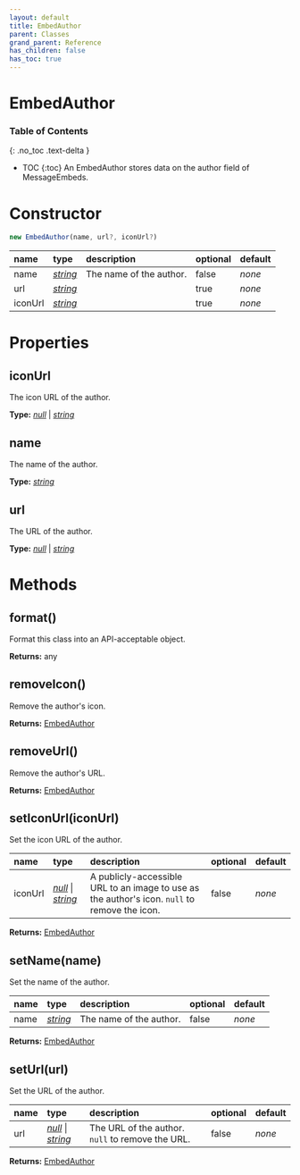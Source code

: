 ```yaml
---
layout: default
title: EmbedAuthor
parent: Classes
grand_parent: Reference
has_children: false
has_toc: true
---
```


# EmbedAuthor
### Table of Contents
{: .no_toc .text-delta }

- TOC
{:toc}
An EmbedAuthor stores data on the author field of
MessageEmbeds.
# Constructor
```js
new EmbedAuthor(name, url?, iconUrl?)
```

| name | type | description | optional | default |
|:-----|:-----|:------------|:---------|:--------|
| name | *[string](https://developer.mozilla.org/en-US/docs/Web/JavaScript/Reference/Global_Objects/string)* | The name of the author. | false | *none* |
| url | *[string](https://developer.mozilla.org/en-US/docs/Web/JavaScript/Reference/Global_Objects/string)* |   | true | *none* |
| iconUrl | *[string](https://developer.mozilla.org/en-US/docs/Web/JavaScript/Reference/Global_Objects/string)* |   | true | *none* |

# Properties
## iconUrl
The icon URL of the author.

**Type:** *[null](https://developer.mozilla.org/en-US/docs/Web/JavaScript/Reference/Global_Objects/null)* \| *[string](https://developer.mozilla.org/en-US/docs/Web/JavaScript/Reference/Global_Objects/string)*

## name
The name of the author.

**Type:** *[string](https://developer.mozilla.org/en-US/docs/Web/JavaScript/Reference/Global_Objects/string)*

## url
The URL of the author.

**Type:** *[null](https://developer.mozilla.org/en-US/docs/Web/JavaScript/Reference/Global_Objects/null)* \| *[string](https://developer.mozilla.org/en-US/docs/Web/JavaScript/Reference/Global_Objects/string)*

# Methods
## format()
Format this class into an API-acceptable object.

**Returns:** any

## removeIcon()
Remove the author's icon.

**Returns:** [EmbedAuthor](/ref/classes/EmbedAuthor)

## removeUrl()
Remove the author's URL.

**Returns:** [EmbedAuthor](/ref/classes/EmbedAuthor)

## setIconUrl(iconUrl)
Set the icon URL of the author.

| name | type | description | optional | default |
|:-----|:-----|:------------|:---------|:--------|
| iconUrl | *[null](https://developer.mozilla.org/en-US/docs/Web/JavaScript/Reference/Global_Objects/null)* \| *[string](https://developer.mozilla.org/en-US/docs/Web/JavaScript/Reference/Global_Objects/string)* | A publicly-accessible URL to an image to use as the author's icon. `null` to remove the icon. | false | *none* |

**Returns:** [EmbedAuthor](/ref/classes/EmbedAuthor)

## setName(name)
Set the name of the author.

| name | type | description | optional | default |
|:-----|:-----|:------------|:---------|:--------|
| name | *[string](https://developer.mozilla.org/en-US/docs/Web/JavaScript/Reference/Global_Objects/string)* | The name of the author. | false | *none* |

**Returns:** [EmbedAuthor](/ref/classes/EmbedAuthor)

## setUrl(url)
Set the URL of the author.

| name | type | description | optional | default |
|:-----|:-----|:------------|:---------|:--------|
| url | *[null](https://developer.mozilla.org/en-US/docs/Web/JavaScript/Reference/Global_Objects/null)* \| *[string](https://developer.mozilla.org/en-US/docs/Web/JavaScript/Reference/Global_Objects/string)* | The URL of the author. `null` to remove the URL. | false | *none* |

**Returns:** [EmbedAuthor](/ref/classes/EmbedAuthor)

